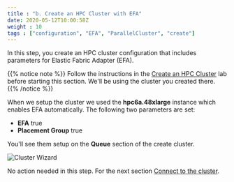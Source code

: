 ```yaml
---
title : "b. Create an HPC Cluster with EFA"
date: 2020-05-12T10:00:58Z
weight : 10
tags : ["configuration", "EFA", "ParallelCluster", "create"]
---
```


In this step, you create an HPC cluster configuration that includes parameters for Elastic Fabric Adapter (EFA).

{{% notice note %}}
Follow the instructions in the [Create an HPC Cluster](/05-create-cluster.html) lab before starting this section. We'll be using the cluster you created there.
{{% /notice %}}

When we setup the cluster we used the **hpc6a.48xlarge** instance which enables EFA automatically. The following two parameters are set:

* **EFA** true
* **Placement Group** true

You'll see them setup on the **Queue** section of the create cluster.

![Cluster Wizard](/images/pcluster/pcmanager-4.png)

No action needed in this step. For the next section [Connect to the cluster](/05-create-cluster/02-connect-cluster.html#ssm-connect).